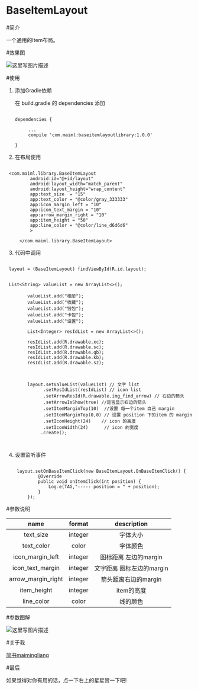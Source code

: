 # BaseItemLayout

#简介

一个通用的Item布局。

#效果图

![这里写图片描述](https://github.com/maimingliang/BaseItemLayout/blob/master/image2.png)



#使用

1. 添加Gradle依赖

    在 build.gradle 的 dependencies 添加

    ```code

    dependencies {

         ...
         compile 'com.maiml:baseitemlayoutlibrary:1.0.0'

    }

    ```


2. 在布局使用

```code

 <com.maiml.library.BaseItemLayout
         android:id="@+id/layout"
         android:layout_width="match_parent"
         android:layout_height="wrap_content"
         app:text_size  = "15"
         app:text_color = "@color/gray_333333"
         app:icon_margin_left = "10"
         app:icon_text_margin = "10"
         app:arrow_margin_right = "10"
         app:item_height = "50"
         app:line_color = "@color/line_d6d6d6"
         >

     </com.maiml.library.BaseItemLayout>

```

3. 代码中调用

```code

 layout = (BaseItemLayout) findViewById(R.id.layout);


 List<String> valueList = new ArrayList<>();

        valueList.add("相册");
        valueList.add("收藏");
        valueList.add("钱包");
        valueList.add("卡包");
        valueList.add("设置");

        List<Integer> resIdList = new ArrayList<>();

        resIdList.add(R.drawable.xc);
        resIdList.add(R.drawable.sc);
        resIdList.add(R.drawable.qb);
        resIdList.add(R.drawable.kb);
        resIdList.add(R.drawable.sz);



        layout.setValueList(valueList) // 文字 list
              .setResIdList(resIdList) // icon list
              .setArrowResId(R.drawable.img_find_arrow) // 右边的箭头
              .setArrowIsShow(true) //是否显示右边的箭头
              .setItemMarginTop(10)  //设置 每一个item 自己 margin
              .setItemMarginTop(0,0) // 设置 position 下的item 的 margin
              .setIconHeight(24)    // icon 的高度
              .setIconWidth(24)      // icon 的宽度
             .create();



```

4. 设置监听事件

```code

    layout.setOnBaseItemClick(new BaseItemLayout.OnBaseItemClick() {
            @Override
            public void onItemClick(int position) {
                Log.e(TAG,"----- position = " + position);
            }
        });

```

#参数说明

|name|format|description|
|:---:|:---:|:---:|
| text_size| integer |字体大小
| text_color| color |字体颜色
| icon_margin_left| integer| 图标距离 左边的margin
| icon_text_margin| integer| 文字距离 图标左边的margin
| arrow_margin_right| integer|箭头距离右边的margin
| item_height| integer| item的高度
| line_color| color| 线的颜色


#参数图解

![这里写图片描述](https://github.com/maimingliang/BaseItemLayout/blob/master/image3.png)


#关于我

[简书maimingliang](http://www.jianshu.com/users/141bda5f1c5c/latest_articles)



#最后


如果觉得对你有用的话，点一下右上的星星赞一下吧!
